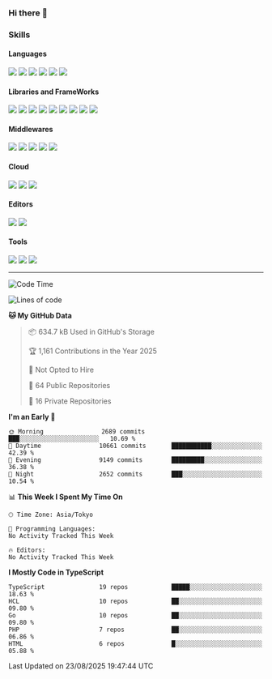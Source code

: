 ### Hi there 👋
### Skills
<!-- Badge Template: <img src="https://img.shields.io/badge/-<LabeltoShow>-<IconsColorCode>?style=flat&logo=<IconsName>&logoColor=white"/>  -->
#### Languages
<p>
<img src="https://img.shields.io/badge/-Python-3776AB?style=flat&logo=Python&logoColor=white"/>
<img src="https://img.shields.io/badge/-Go-00ADD8?style=flat&logo=Go&logoColor=white">
<img src="https://img.shields.io/badge/-JavaScript-F7DF1E?style=flat&logo=JavaScript&logoColor=black"/>
<img src="https://img.shields.io/badge/-TypeScript-007ACC?style=flat&logo=TypeScript&logoColor=white"/>
<img src="https://img.shields.io/badge/-HTML5-E34F26?style=flat&logo=HTML5&logoColor=white"/>
<img src="https://img.shields.io/badge/-CSS3-1572B6?style=flat&logo=CSS3&logoColor=white"/>
</p>

#### Libraries and FrameWorks
<p>
<img src="https://img.shields.io/badge/-PyTorch-EE4C2C?style=flat&logo=PyTorch&logoColor=white"/>
<img src="https://img.shields.io/badge/-pandas-150458?style=flat&logo=pandas&logoColor=white"/>
<img src="https://img.shields.io/badge/-Flask-000000?style=flat&logo=Flask&logoColor=white"/>
<img src="https://img.shields.io/badge/-FastAPI-009688?style=flat&logo=FastAPI&logoColor=white"/>
<img src="https://img.shields.io/badge/-Django-092E20?style=flat&logo=Django&logoColor=white"/>
<img src="https://img.shields.io/badge/-Vue.js-42B883?style=flat&logo=Vue.js&logoColor=white"/>
<img src="https://img.shields.io/badge/-Nuxt.js-00C58E?style=flat&logo=Vue.js&logoColor=white"/>
<img src="https://img.shields.io/badge/-React.js-61DAFB?style=flat&logo=React&logoColor=white"/>
<img src="https://img.shields.io/badge/-Next.js-000000?style=flat&logo=Next.js&logoColor=white"/>
</p>

#### Middlewares
<p>
<img src="https://img.shields.io/badge/-Nginx-269539?style=flat&logo=Nginx&logoColor=white"/>
<img src="https://img.shields.io/badge/-Docker-2496ED?style=flat&logo=Docker&logoColor=white"/>
<img src="https://img.shields.io/badge/-Kubernetes-326CE5?style=flat&logo=Kubernetes&logoColor=white"/>
<img src="https://img.shields.io/badge/-MySQL-4479A1?style=flat&logo=MySQL&logoColor=white"/>
<img src="https://img.shields.io/badge/-PostgreSQL-336791?style=flat&logo=PostgreSQL&logoColor=white"/>
</p>

#### Cloud
<p>
<img src="https://img.shields.io/badge/-Google%20Cloud-4285F4?style=flat&logo=Google%20Cloud&logoColor=white"/>
<img src="https://img.shields.io/badge/-Amazon%20AWS-232F3E?style=flat&logo=Amazon%20AWS&logoColor=white"/>
<img src="https://img.shields.io/badge/-Azure-0089D6?style=flat&logo=Microsoft%20Azure&logoColor=white"/>
</p>

#### Editors
<p>
<img src="https://img.shields.io/badge/-Visual%20Studio%20Code-007ACC?style=flat&logo=Visual%20Studio%20Code&logoColor=white"/>
<img src="https://img.shields.io/badge/-Vim-019733?style=flat&logo=Vim&logoColor=white"/>
</p>

#### Tools
<p>
<img src="https://img.shields.io/badge/-Git-F44D27?style=flat&logo=Git&logoColor=white"/>
<img src="https://img.shields.io/badge/-Github-181717?style=flat&logo=GitHub&logoColor=white"/>
<img src="https://img.shields.io/badge/-GitHub%20Actions-2088FF?style=flat&logo=GitHub%20Actions&logoColor=white"/>
</p>

<!--
**dychi/dychi** is a ✨ _special_ ✨ repository because its `README.md` (this file) appears on your GitHub profile.

Here are some ideas to get you started:

- 🔭 I’m currently working on ...
- 🌱 I’m currently learning ...
- 👯 I’m looking to collaborate on ...
- 🤔 I’m looking for help with ...
- 💬 Ask me about ...
- 📫 How to reach me: ...
- 😄 Pronouns: ...
- ⚡ Fun fact: ...
-->
---
<!--START_SECTION:waka-->
![Code Time](http://img.shields.io/badge/Code%20Time-2%2C326%20hrs%2044%20mins-blue)

![Lines of code](https://img.shields.io/badge/From%20Hello%20World%20I%27ve%20Written-27.2%20million%20lines%20of%20code-blue)

**🐱 My GitHub Data** 

> 📦 634.7 kB Used in GitHub's Storage 
 > 
> 🏆 1,161 Contributions in the Year 2025
 > 
> 🚫 Not Opted to Hire
 > 
> 📜 64 Public Repositories 
 > 
> 🔑 16 Private Repositories 
 > 
**I'm an Early 🐤** 

```text
🌞 Morning                2689 commits        ███░░░░░░░░░░░░░░░░░░░░░░   10.69 % 
🌆 Daytime                10661 commits       ███████████░░░░░░░░░░░░░░   42.39 % 
🌃 Evening                9149 commits        █████████░░░░░░░░░░░░░░░░   36.38 % 
🌙 Night                  2652 commits        ███░░░░░░░░░░░░░░░░░░░░░░   10.54 % 
```


📊 **This Week I Spent My Time On** 

```text
🕑︎ Time Zone: Asia/Tokyo

💬 Programming Languages: 
No Activity Tracked This Week

🔥 Editors: 
No Activity Tracked This Week
```

**I Mostly Code in TypeScript** 

```text
TypeScript               19 repos            █████░░░░░░░░░░░░░░░░░░░░   18.63 % 
HCL                      10 repos            ██░░░░░░░░░░░░░░░░░░░░░░░   09.80 % 
Go                       10 repos            ██░░░░░░░░░░░░░░░░░░░░░░░   09.80 % 
PHP                      7 repos             ██░░░░░░░░░░░░░░░░░░░░░░░   06.86 % 
HTML                     6 repos             █░░░░░░░░░░░░░░░░░░░░░░░░   05.88 % 
```




 Last Updated on 23/08/2025 19:47:44 UTC
<!--END_SECTION:waka-->
